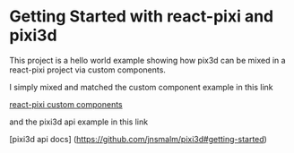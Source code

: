 # Getting Started with react-pixi and pixi3d

This project is a hello world example showing how pix3d can be mixed in a react-pixi project via custom components.

 I simply mixed and matched the custom component example in this link

[react-pixi custom components](https://reactpixi.org/custom-components)

and the pixi3d api example in this link

[pixi3d api docs] (https://github.com/jnsmalm/pixi3d#getting-started)
